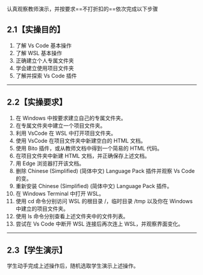 认真观察教师演示，并按要求==不打折扣的==依次完成以下步骤

## 2.1【实操目的】

1. 了解 Vs Code 基本操作
2. 了解 WSL 基本操作
3. 正确建立个人专属文件夹
4. 学会建立使用项目文件夹
5. 了解并探索 Vs Code 插件
___

## 2.2【实操要求】

1. 在 Windows 中按要求建立自己的专属文件夹。
2. 在专属文件夹中建立一个项目文件夹。
3. 利用 VsCode 在 WSL 中打开项目文件夹。
4. 使用 VsCode 在项目文件夹中新建空白的 HTML 文档。
5. 使用 Bito 插件，或从教师文档中得到一个简易的 HTML 代码。
6. 在项目文件夹中新建 HTML 文档，并正确保存上述文档。
7. 用 Edge 浏览器打开该文档。
8. 删除 Chinese (Simplified) (简体中文) Language Pack 插件并观察 Vs Code 的变。
9. 重新安装 Chinese (Simplified) (简体中文) Language Pack 插件。
10. 在 Windows Terminal 中打开 WSL。
11. 使用 cd 命令分别访问 WSL 的根目录 /，临时目录 /tmp 以及你在 Windows 中建立的项目文件夹。
12. 使用 ls 命令分别查看上述文件夹中的文件列表。
13. 尝试在 Vs Code 中断开 WSL 连接后再次连上 WSL，并观察界面变化。
___

## 2.3【学生演示】
学生动手完成上述操作后，随机选取学生演示上述操作。

 